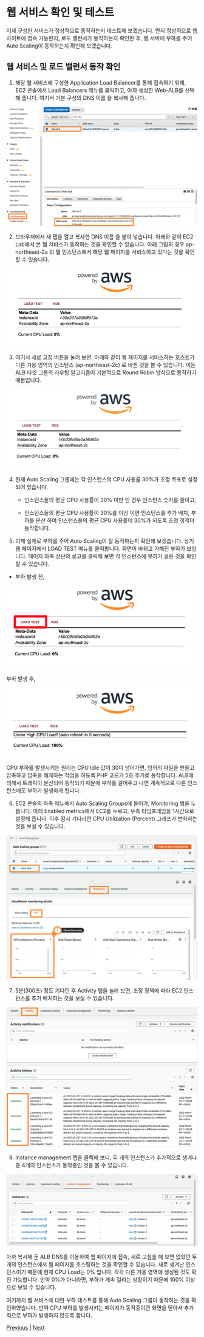 # 웹 서비스 확인 및 테스트

이제 구성한 서비스가 정상적으로 동작하는지 테스트해 보겠습니다. 먼저 정상적으로 웹 사이트에 접속 가능한지, 로드 밸런서가 동작하는지 확인한 후, 웹 서버에 부하를 주어 Auto Scaling이 동작하는지 확인해 보겠습니다.

## 웹 서비스 및 로드 밸런서 동작 확인

1. 해당 웹 서비스에 구성한 Application Load Balancer를 통해 접속하기 위해, EC2 콘솔에서 Load Balancers 메뉴를 클릭하고, 아까 생성한 Web-ALB를 선택해 줍니다. 여기서 기본 구성의 DNS 이름 을 복사해 줍니다.

![](../images/gid-ec2-48.png)

2. 브라우저에서 새 탭을 열고 복사한 DNS 이름 을 붙여 넣습니다. 아래와 같이 EC2 Lab에서 본 웹 서비스가 동작하는 것을 확인할 수 있습니다. 아래 그림의 경우 ap-northeast-2a 의 웹 인스턴스에서 해당 웹 페이지를 서비스하고 있다는 것을 확인할 수 있습니다.

![](../images/gid-ec2-68.png)

3. 여기서 새로 고침 버튼을 눌러 보면, 아래와 같이 웹 페이지를 서비스하는 호스트가 다른 가용 영역의 인스턴스 (ap-northeast-2c) 로 바뀐 것을 볼 수 있습니다. 이는 ALB 타겟 그룹의 라우팅 알고리즘이 기본적으로 Round Robin 방식으로 동작하기 때문입니다.

![](../images/gid-ec2-69.png)

4. 현재 Auto Scaling 그룹에는 각 인스턴스의 CPU 사용률 30%가 조정 목표로 설정되어 있습니다.

    - 인스턴스들의 평균 CPU 사용률이 30% 미만 인 경우 인스턴스 숫자를 줄이고,

    - 인스턴스들의 평균 CPU 사용률이 30%를 이상 이면 인스턴스를 추가 배치, 부하를 분산 하여 인스턴스들의 평균 CPU 사용률이 30%가 되도록 조정 정책이 동작합니다.

5. 이제 실제로 부하를 주어 Auto Scaling이 잘 동작하는지 확인해 보겠습니다. 상기 웹 페이지에서 LOAD TEST 메뉴를 클릭합니다. 화면이 바뀌고 가해진 부하가 보입니다. 페이지 좌측 상단의 로고를 클릭해 보면 각 인스턴스에 부하가 걸린 것을 확인할 수 있습니다.

- 부하 발생 전,

![](../images/gid-ec2-70.png)

부하 발생 후,

![](../images/gid-ec2-70-1.png)

CPU 부하를 발생시키는 원리는 CPU Idle 값이 30이 넘어가면, 임의의 파일을 만들고 압축하고 압축을 해제하는 작업을 하도록 PHP 코드가 5초 주기로 동작합니다. ALB에 의해서 트래픽이 분산되어 동작되기 때문에 부하를 걸어주고 나면 계속적으로 다른 인스턴스에도 부하가 발생하게 됩니다.

6. EC2 콘솔의 좌측 메뉴에서 Auto Scaling Groups에 들어가, Monitoring 탭을 누릅니다. 아래 Enabled metrics에서 EC2를 누르고, 우측 타임프레임을 1시간으로 설정해 줍니다. 이후 잠시 기다리면 CPU Utilization (Percent) 그래프가 변화하는 것을 보실 수 있습니다.

![](../images/gid-ec2-50.png)

7. 5분(300초) 정도 기다린 후 Activity 탭을 눌러 보면, 조정 정책에 따라 EC2 인스턴스를 추가 배치하는 것을 보실 수 있습니다.

![](../images/gid-ec2-51.png)

8. Instance management 탭을 클릭해 보니, 두 개의 인스턴스가 추가적으로 생겨나 총 4개의 인스턴스가 동작중인 것을 볼 수 있습니다.

![](../images/gid-ec2-52.png)

아까 복사해 둔 ALB DNS를 이용하여 웹 페이지에 접속, 새로 고침을 해 보면 없었던 두 개의 인스턴스에서 웹 페이지를 호스팅하는 것을 확인할 수 있습니다. 새로 생겨난 인스턴스이기 때문에 현재 CPU Load는 0% 입니다. 각각 다른 가용 영역에 생성된 것도 확인 가능합니다. 만약 0%가 아니라면, 부하가 계속 걸리는 상황이기 때문에 100% 이상으로 보일 수 있습니다.

여기까지 웹 서비스에 대한 부하 테스트를 통해 Auto Scaling 그룹이 동작하는 것을 확인하였습니다. 만약 CPU 부하를 발생시키는 페이지가 동작중이면 화면을 닫아서 추가적으로 부하가 발생하지 않도록 합니다.

[Previous](./auto-scaling.md) | [Next](./40-appendix.md)